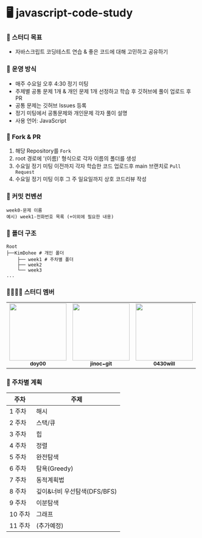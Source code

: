# 🖥️ javascript-code-study

### 🎯 스터디 목표
- 자바스크립트 코딩테스트 연습 & 좋은 코드에 대해 고민하고 공유하기

### 📕 운영 방식
- 매주 수요일 오후 4:30 정기 미팅
- 주제별 공통 문제 1개 & 개인 문제 1개 선정하고 학습 후 깃허브에 풀이 업로드 후 PR
- 공통 문제는 깃허브 Issues 등록
- 정기 미팅에서 공통문제와 개인문제 각자 풀이 설명
- 사용 언어: JavaScript

### 📁 Fork & PR
1. 해당 Repository를 `Fork`
2. root 경로에 '(이름)' 형식으로 각자 이름의 폴더를 생성
3. 수요일 정기 미팅 이전까지 각자 학습한 코드 업로드후 main 브랜치로 `Pull Request`
4. 수요일 정기 미팅 이후 그 주 일요일까지 상호 코드리뷰 작성

### 📄 커밋 컨벤션
```
week0-문제 이름
예시) week1-전화번호 목록 (+이외에 필요한 내용)
```

### 📁 폴더 구조
```
Root
├──KimDohee # 개인 폴더
	├── week1 # 주차별 폴더
	├── week2
	└── week3
...
```

### 👨‍👩‍👧‍👦 스터디 멤버

<table>
  <tr>
    <td align="center">
      <a href="https://github.com/doy00">
        <img src="https://avatars.githubusercontent.com/doy00" width="150px;" alt=""/>
        <br/>
        <sub>
          <b>doy00</b>
        </sub>
      </a><br />
    </td>
    <td align="center">
      <a href="https://github.com/jinoc-git">
        <img src="https://avatars.githubusercontent.com/jinoc-git" width="150px;" alt=""/>
        <br/>
        <sub>
          <b>jinoc-git</b>
        </sub>
      </a><br/>
    </td>
    <td align="center">
      <a href="https://github.com/0430will">
        <img src="https://avatars.githubusercontent.com/0430will" width="150px;" alt=""/>
        <br/>
        <sub>
          <b>0430will</b>
        </sub>
      </a><br/>
    </td>
</table>

### 📅 주차별 계획

| 주차    | 주제             |
| ------- | ---------------- |
| 1 주차  | 해시       |
| 2 주차  | 스택/큐             |
| 3 주차  | 힙           |
| 4 주차  | 정렬             |
| 5 주차  | 완전탐색              |
| 6 주차  | 탐욕(Greedy)              |
| 7 주차  | 동적계획법               |
| 8 주차  | 깊이&너비 우선탐색(DFS/BFS)         |
| 9 주차  | 이분탐색 |
| 10 주차 | 그래프         |
| 11 주차 | (추가예정)         |
